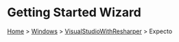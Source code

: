 # Getting Started Wizard

[Home](/docs/wiz/readme.md) > [Windows](pickide_Windows.md) > [VisualStudioWithResharper](picktest_Windows_VisualStudioWithResharper.md) > Expecto
